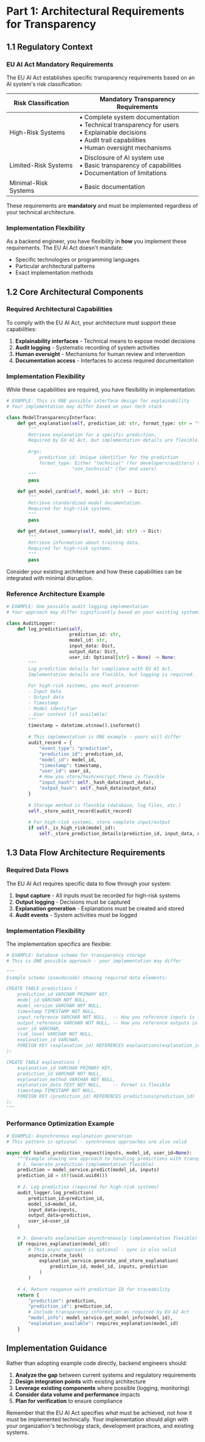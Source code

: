# Part 1: Architectural Requirements for Transparency

## 1.1 Regulatory Context

### EU AI Act Mandatory Requirements

The EU AI Act establishes specific transparency requirements based on an AI system's risk classification:

| Risk Classification | Mandatory Transparency Requirements |
|---------------------|-------------------------------------|
| High-Risk Systems | • Complete system documentation<br>• Technical transparency for users<br>• Explainable decisions<br>• Audit trail capabilities<br>• Human oversight mechanisms |
| Limited-Risk Systems | • Disclosure of AI system use<br>• Basic transparency of capabilities<br>• Documentation of limitations |
| Minimal-Risk Systems | • Basic documentation |

These requirements are **mandatory** and must be implemented regardless of your technical architecture.

### Implementation Flexibility

As a backend engineer, you have flexibility in **how** you implement these requirements. The EU AI Act doesn't mandate:
- Specific technologies or programming languages
- Particular architectural patterns
- Exact implementation methods

## 1.2 Core Architectural Components

### Required Architectural Capabilities

To comply with the EU AI Act, your architecture must support these capabilities:

1. **Explainability interfaces** - Technical means to expose model decisions
2. **Audit logging** - Systematic recording of system activities
3. **Human oversight** - Mechanisms for human review and intervention
4. **Documentation access** - Interfaces to access required documentation

### Implementation Flexibility

While these capabilities are required, you have flexibility in implementation:

```python
# EXAMPLE: This is ONE possible interface design for explainability
# Your implementation may differ based on your tech stack

class ModelTransparencyInterface:
    def get_explanation(self, prediction_id: str, format_type: str = "technical") -> Dict:
        """
        Retrieve explanation for a specific prediction.
        Required by EU AI Act, but implementation details are flexible.
        
        Args:
            prediction_id: Unique identifier for the prediction
            format_type: Either "technical" (for developers/auditors) or 
                        "non_technical" (for end users)
        """
        pass
        
    def get_model_card(self, model_id: str) -> Dict:
        """
        Retrieve standardized model documentation.
        Required for high-risk systems.
        """
        pass
        
    def get_dataset_summary(self, model_id: str) -> Dict:
        """
        Retrieve information about training data.
        Required for high-risk systems.
        """
        pass
```

Consider your existing architecture and how these capabilities can be integrated with minimal disruption.

### Reference Architecture Example

```python
# EXAMPLE: One possible audit logging implementation
# Your approach may differ significantly based on your existing systems

class AuditLogger:
    def log_prediction(self, 
                       prediction_id: str, 
                       model_id: str,
                       input_data: Dict,
                       output_data: Dict,
                       user_id: Optional[str] = None) -> None:
        """
        Log prediction details for compliance with EU AI Act.
        Implementation details are flexible, but logging is required.
        
        For high-risk systems, you must preserve:
        - Input data
        - Output data
        - Timestamp
        - Model identifier
        - User context (if available)
        """
        timestamp = datetime.utcnow().isoformat()
        
        # This implementation is ONE example - yours will differ
        audit_record = {
            "event_type": "prediction",
            "prediction_id": prediction_id,
            "model_id": model_id,
            "timestamp": timestamp,
            "user_id": user_id,
            # How you store/hash/encrypt these is flexible
            "input_hash": self._hash_data(input_data),
            "output_hash": self._hash_data(output_data)
        }
        
        # Storage method is flexible (database, log files, etc.)
        self._store_audit_record(audit_record)
        
        # For high-risk systems, store complete input/output
        if self._is_high_risk(model_id):
            self._store_prediction_details(prediction_id, input_data, output_data)
```

## 1.3 Data Flow Architecture Requirements

### Required Data Flows

The EU AI Act requires specific data to flow through your system:

1. **Input capture** - All inputs must be recorded for high-risk systems
2. **Output logging** - Decisions must be captured
3. **Explanation generation** - Explanations must be created and stored
4. **Audit events** - System activities must be logged

### Implementation Flexibility

The implementation specifics are flexible:

```python
# EXAMPLE: Database schema for transparency storage
# This is ONE possible approach - your implementation may differ

"""
Example schema (pseudocode) showing required data elements:

CREATE TABLE predictions (
    prediction_id VARCHAR PRIMARY KEY,
    model_id VARCHAR NOT NULL,
    model_version VARCHAR NOT NULL,
    timestamp TIMESTAMP NOT NULL,
    input_reference VARCHAR NOT NULL,  -- How you reference inputs is flexible
    output_reference VARCHAR NOT NULL, -- How you reference outputs is flexible
    user_id VARCHAR,
    risk_level VARCHAR NOT NULL,
    explanation_id VARCHAR,
    FOREIGN KEY (explanation_id) REFERENCES explanations(explanation_id)
);

CREATE TABLE explanations (
    explanation_id VARCHAR PRIMARY KEY,
    prediction_id VARCHAR NOT NULL,
    explanation_method VARCHAR NOT NULL,
    explanation_data TEXT NOT NULL,    -- Format is flexible
    timestamp TIMESTAMP NOT NULL,
    FOREIGN KEY (prediction_id) REFERENCES predictions(prediction_id)
);
"""
```

### Performance Optimization Example

```python
# EXAMPLE: Asynchronous explanation generation
# This pattern is optional - synchronous approaches are also valid

async def handle_prediction_request(inputs, model_id, user_id=None):
    """Example showing one approach to handling predictions with transparency"""
    # 1. Generate prediction (implementation flexible)
    prediction = model_service.predict(model_id, inputs)
    prediction_id = str(uuid.uuid4())
    
    # 2. Log prediction (required for high-risk systems)
    audit_logger.log_prediction(
        prediction_id=prediction_id,
        model_id=model_id,
        input_data=inputs,
        output_data=prediction,
        user_id=user_id
    )
    
    # 3. Generate explanation asynchronously (implementation flexible)
    if requires_explanation(model_id):
        # This async approach is optional - sync is also valid
        asyncio.create_task(
            explanation_service.generate_and_store_explanation(
                prediction_id, model_id, inputs, prediction
            )
        )
    
    # 4. Return response with prediction ID for traceability
    return {
        "prediction": prediction,
        "prediction_id": prediction_id,
        # Include transparency information as required by EU AI Act
        "model_info": model_service.get_model_info(model_id),
        "explanation_available": requires_explanation(model_id)
    }
```

## Implementation Guidance

Rather than adopting example code directly, backend engineers should:

1. **Analyze the gap** between current systems and regulatory requirements
2. **Design integration points** with existing architecture
3. **Leverage existing components** where possible (logging, monitoring)
4. **Consider data volume and performance** impacts
5. **Plan for verification** to ensure compliance

Remember that the EU AI Act specifies *what* must be achieved, not *how* it must be implemented technically. Your implementation should align with your organization's technology stack, development practices, and existing systems.
